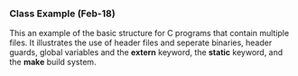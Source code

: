 ### Class Example (Feb-18)

This an example of the basic structure for C programs that contain multiple files.  It illustrates the use of header files and seperate binaries, header guards, global variables and the **extern** keyword, the **static** keyword, and the **make** build system.
